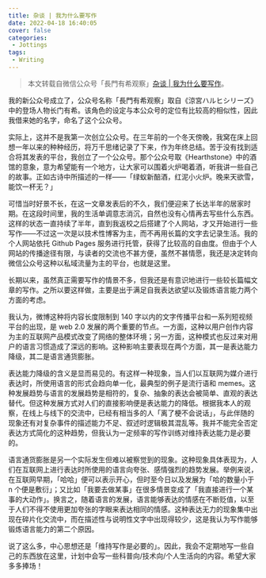 ```yaml
---
title: 杂谈 | 我为什么要写作
date: 2022-04-18 16:40:05
cover: false
categories:
 - Jottings
tags:
 - Writing
---
```


> 本文转载自微信公众号「長門有希观察」[杂谈 | 我为什么要写作](https://mp.weixin.qq.com/s/aIlKKFquaSExDghuNzY2iw)。

我的新公众号成立了，公众号名称「長門有希观察」取自《涼宮ハルヒシリーズ》中的登场人物长门有希。该角色的设定与本公众号的定位有比较高的相似性，因此我借来她的名字，命名了这个公众号。

实际上，这并不是我第一次创立公众号。在三年前的一个冬天傍晚，我窝在床上回想一年以来的种种经历，将万千思绪记录了下来，作为年终总结。苦于没有找到适合将其发表的平台，我创立了一个公众号。那个公众号取《Hearthstone》中的酒馆的意象，意为希望能有一个地方，让大家可以围着火炉喝着酒，听我讲一些自己的故事。正如古诗中所描述的一样——「绿蚁新醅酒，红泥小火炉。晚来天欲雪，能饮一杯无？」

可惜当时好景不长，在这一文章发表后的不久，我们便迎来了长达半年的居家时期。在这段时间里，我的生活单调意志消沉，自然也没有心情再去写些什么东西。这样的状态一直持续了半年，直到我返校之后搭建了个人网站，才又开始进行一些写作——不过这一次是以技术性博客为主，而不再用长篇的文字去记录生活。我的个人网站依托 Github Pages 服务进行托管，获得了比较高的自由度。但由于个人网站的传播途径有限，与读者的交流也不甚方便，虽然不甚情愿，我还是决定转向微信公众号这种以私域流量为主的平台，也就是这里。

长期以来，虽然真正需要写作的情景不多，但我还是有意识地进行一些较长篇幅文章的写作。之所以要这样做，主要是出于满足自我表达欲望以及锻炼语言能力两个方面的考虑。

我认为，微博这种将内容长度限制到 140 字以内的文字传播平台和一系列短视频平台的出现，是 web 2.0 发展的两个重要的节点。一方面，这种以用户创作内容为主的互联网产品模式改变了网络的整体环境；另一方面，这种模式也反过来对用户的语言习惯造成了深远的影响。这种影响主要表现在两个方面，其一是表达能力降级，其二是语言通货膨胀。

表达能力降级的含义是显而易见的。有这样一种现象，当人们以互联网为媒介进行表达时，所使用语言的形式会趋向单一化，最典型的例子是流行语和 memes。这种发展趋势与语言的发展趋势是相符的，复杂、抽象的表达会被简单、直观的表达替代。但这种发展方式对人们的直接影响便是表达能力的降低。根据我本人的观察，在线上与线下的交流中，已经有相当多的人「离了梗不会说话」，与此伴随的现象还有对复杂事件的描述能力不足、叙述时逻辑极其混乱等。我并不能完全否定表达方式简化的这种趋势，但我认为一定频率的写作训练对维持表达能力是必要的。

语言通货膨胀是另一个实际发生但难以被察觉到的现象。这种现象具体表现为，人们在互联网上进行表达时所使用的语言向夸张、感情强烈的趋势发展。举例来说，在互联网早期，「哈哈」便可以表示开心，但时至今日以及发展为「哈的数量小于 n 个便是敷衍」；又比如「我要去做某事」在很多情景变成了「我直接进行一个某事的大动作」。换言之，随着语言的发展，语言能够表达的情感在不断贬值，以至于人们不得不使用更加夸张的字眼来表达相同的情感。这种表达无力的现象集中出现在碎片化交流中，而在描述性与说明性文字中出现得较少，这是我认为写作能够锻炼语言能力的第二个原因。

说了这么多，中心思想还是「维持写作是必要的」。因此，我会不定期地写一些自己的东西放在这里，计划中会写一些科普向/技术向/个人生活向的内容。希望大家多多捧场！